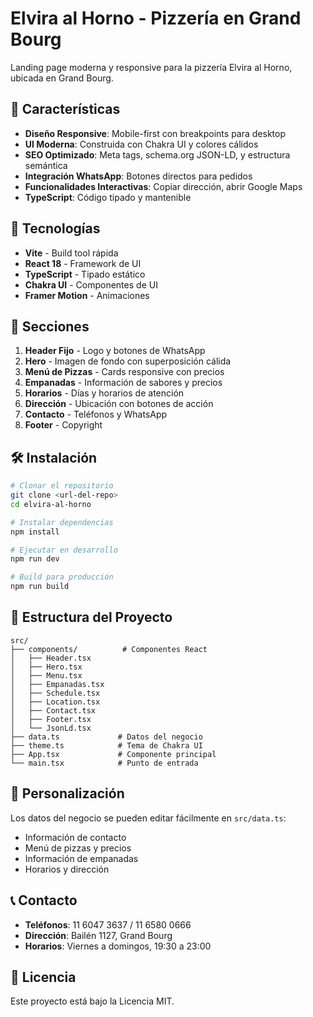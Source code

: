 # Elvira al Horno - Pizzería en Grand Bourg

Landing page moderna y responsive para la pizzería Elvira al Horno, ubicada en Grand Bourg.

## 🍕 Características

- **Diseño Responsive**: Mobile-first con breakpoints para desktop
- **UI Moderna**: Construida con Chakra UI y colores cálidos
- **SEO Optimizado**: Meta tags, schema.org JSON-LD, y estructura semántica
- **Integración WhatsApp**: Botones directos para pedidos
- **Funcionalidades Interactivas**: Copiar dirección, abrir Google Maps
- **TypeScript**: Código tipado y mantenible

## 🚀 Tecnologías

- **Vite** - Build tool rápida
- **React 18** - Framework de UI
- **TypeScript** - Tipado estático
- **Chakra UI** - Componentes de UI
- **Framer Motion** - Animaciones

## 📱 Secciones

1. **Header Fijo** - Logo y botones de WhatsApp
2. **Hero** - Imagen de fondo con superposición cálida
3. **Menú de Pizzas** - Cards responsive con precios
4. **Empanadas** - Información de sabores y precios
5. **Horarios** - Días y horarios de atención
6. **Dirección** - Ubicación con botones de acción
7. **Contacto** - Teléfonos y WhatsApp
8. **Footer** - Copyright

## 🛠️ Instalación

```bash
# Clonar el repositorio
git clone <url-del-repo>
cd elvira-al-horno

# Instalar dependencias
npm install

# Ejecutar en desarrollo
npm run dev

# Build para producción
npm run build
```

## 📁 Estructura del Proyecto

```
src/
├── components/          # Componentes React
│   ├── Header.tsx
│   ├── Hero.tsx
│   ├── Menu.tsx
│   ├── Empanadas.tsx
│   ├── Schedule.tsx
│   ├── Location.tsx
│   ├── Contact.tsx
│   ├── Footer.tsx
│   └── JsonLd.tsx
├── data.ts             # Datos del negocio
├── theme.ts            # Tema de Chakra UI
├── App.tsx             # Componente principal
└── main.tsx            # Punto de entrada
```

## 🎨 Personalización

Los datos del negocio se pueden editar fácilmente en `src/data.ts`:

- Información de contacto
- Menú de pizzas y precios
- Información de empanadas
- Horarios y dirección

## 📞 Contacto

- **Teléfonos**: 11 6047 3637 / 11 6580 0666
- **Dirección**: Bailén 1127, Grand Bourg
- **Horarios**: Viernes a domingos, 19:30 a 23:00

## 📄 Licencia

Este proyecto está bajo la Licencia MIT.
